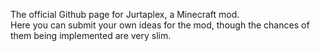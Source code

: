 The official Github page for Jurtaplex, a Minecraft mod.\
Here you can submit your own ideas for the mod, though the chances of them being implemented are very slim.
